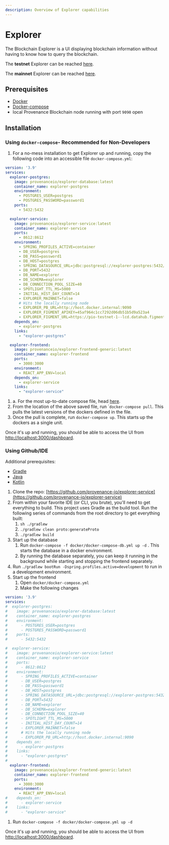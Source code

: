 ```yaml
---
description: Overview of Explorer capabilities
---
```


# Explorer

The Blockchain Explorer is a UI displaying blockchain information without having to know how to query the blockchain.&#x20;

The **testnet** Explorer can be reached [here](https://explorer.test.provenance.io/dashboard).

The **mainnet** Explorer can be reached [here](https://explorer.provenance.io/dashboard).

## Prerequisites

* [Docker](https://www.docker.com/get-started)
* [Docker-compose](https://docs.docker.com/compose/)
* local Provenance Blockchain node running with port `9090` open

## Installation

### Using `docker-compose`- Recommended for Non-Developers

1. For a no-mess installation to get Explorer up and running, copy the following code into an accessible file `docker-compose.yml`:

```yaml
version: '3.9'
services:
  explorer-postgres:
    image: provenanceio/explorer-database:latest
    container_name: explorer-postgres
    environment:
      - POSTGRES_USER=postgres
      - POSTGRES_PASSWORD=password1
    ports:
      - 5432:5432

  explorer-service:
    image: provenanceio/explorer-service:latest
    container_name: explorer-service
    ports:
      - 8612:8612
    environment:
      - SPRING_PROFILES_ACTIVE=container
      - DB_USER=postgres
      - DB_PASS=password1
      - DB_HOST=postgres
      - SPRING_DATASOURCE_URL=jdbc:postgresql://explorer-postgres:5432/explorer
      - DB_PORT=5432
      - DB_NAME=explorer
      - DB_SCHEMA=explorer
      - DB_CONNECTION_POOL_SIZE=40
      - SPOTLIGHT_TTL_MS=5000
      - INITIAL_HIST_DAY_COUNT=14
      - EXPLORER_MAINNET=false
      # Hits the locally running node
      - EXPLORER_PB_URL=http://host.docker.internal:9090
      - EXPLORER_FIGMENT_APIKEY=45af964c1cc7292d06db51b5d9a523a4
      - EXPLORER_FIGMENT_URL=https://pio-testnet-1--lcd.datahub.figment.io
    depends_on:
      - explorer-postgres
    links:
      - "explorer-postgres"

  explorer-frontend:
    image: provenanceio/explorer-frontend-generic:latest
    container_name: explorer-frontend
    ports:
      - 3000:3000
    environment:
      - REACT_APP_ENV=local
    depends_on:
      - explorer-service
    links:
      - "explorer-service"
```

1. a. For the most up-to-date compose file, head [here](https://github.com/provenance-io/explorer-service/blob/main/docker/docker-compose.yml).
2. From the location of the above saved file, run \``docker-compose pull`. This pulls the latest versions of the dockers defined in the file.
3. Once the pull is complete, run `docker-compose up`. This starts up the dockers as a single unit.

Once it's up and running, you should be able to access the UI from [http://localhost:3000/dashboard](http://localhost:3000/dashboard).

### Using Github/IDE

Additional prerequisites:

* [Gradle](https://gradle.org/)
* [Java](https://www.java.com/en/)
* [Kotlin](https://kotlinlang.org/)

1. Clone the repo: [https://github.com/provenance-io/explorer-service](https://github.com/provenance-io/explorer-service)
2. From within your favorite IDE (or CLI, you brute), you'll need to get everything to build. This project uses Gradle as the build tool. Run the following series of commands from the root directory to get everything built:
   1. `sh ./gradlew`
   2. `./gradlew clean proto:generateProto`
   3. `./gradlew build`
3. Start up the database
   1. Run `docker-compose -f docker/docker-compose-db.yml up -d` . This starts the database in a docker environment.
   2. By running the database separately, you can keep it running in the background while starting and stopping the frontend separately.
4. Run `./gradlew bootRun -Dspring.profiles.active=development` to run in a development environment.
5. Start up the frontend
   1. Open `docker/docker-compose.yml`
   2. Make the following changes

```yaml
version: '3.9'
services:
#  explorer-postgres:
#    image: provenanceio/explorer-database:latest
#    container_name: explorer-postgres
#    environment:
#      - POSTGRES_USER=postgres
#      - POSTGRES_PASSWORD=password1
#    ports:
#      - 5432:5432

#  explorer-service:
#    image: provenanceio/explorer-service:latest
#    container_name: explorer-service
#    ports:
#      - 8612:8612
#    environment:
#      - SPRING_PROFILES_ACTIVE=container
#      - DB_USER=postgres
#      - DB_PASS=password1
#      - DB_HOST=postgres
#      - SPRING_DATASOURCE_URL=jdbc:postgresql://explorer-postgres:5432/explorer
#      - DB_PORT=5432
#      - DB_NAME=explorer
#      - DB_SCHEMA=explorer
#      - DB_CONNECTION_POOL_SIZE=40
#      - SPOTLIGHT_TTL_MS=5000
#      - INITIAL_HIST_DAY_COUNT=14
#      - EXPLORER_MAINNET=false
#      # Hits the locally running node
#      - EXPLORER_PB_URL=http://host.docker.internal:9090
#    depends_on:
#      - explorer-postgres
#    links:
#      - "explorer-postgres"
#
  explorer-frontend:
    image: provenanceio/explorer-frontend-generic:latest
    container_name: explorer-frontend
    ports:
      - 3000:3000
    environment:
      - REACT_APP_ENV=local
#    depends_on:
#      - explorer-service
#    links:
#      - "explorer-service"
```

1. Run `docker-compose -f docker/docker-compose.yml up -d`

Once it's up and running, you should be able to access the UI from [http://localhost:3000/dashboard](http://localhost:3000/dashboard).

